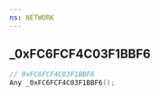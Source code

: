 ```yaml
---
ns: NETWORK
---
```

## _0xFC6FCF4C03F1BBF6

```c
// 0xFC6FCF4C03F1BBF6
Any _0xFC6FCF4C03F1BBF6();
```

